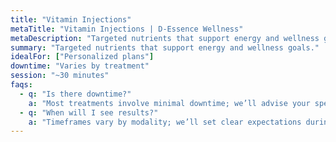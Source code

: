 ```yaml
---
title: "Vitamin Injections"
metaTitle: "Vitamin Injections | D-Essence Wellness"
metaDescription: "Targeted nutrients that support energy and wellness goals."
summary: "Targeted nutrients that support energy and wellness goals."
idealFor: ["Personalized plans"]
downtime: "Varies by treatment"
session: "~30 minutes"
faqs:
  - q: "Is there downtime?"
    a: "Most treatments involve minimal downtime; we’ll advise your specific case."
  - q: "When will I see results?"
    a: "Timeframes vary by modality; we’ll set clear expectations during consultation."
---
```


